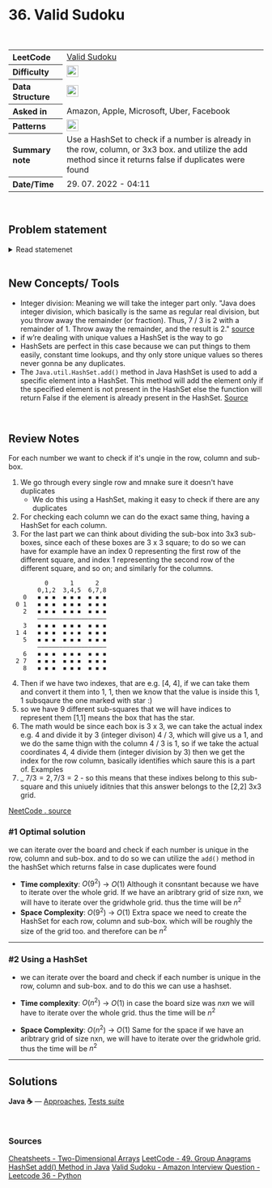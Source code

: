 # 36. Valid Sudoku

<br>

<table style="text-align: left;">
  <tr>
    <th>LeetCode</th>
    <td><a href="https://leetcode.com/problems/valid-sudoku/" target="_blank">Valid Sudoku</a></td>
  </tr>
  <tr>
    <th>Difficulty</th>
    <td>
    <img src="https://img.shields.io/badge/Medium-ef6c00.svg" height="23"/>
    </td>
  </tr>
  <tr>
    <th>Data Structure</th>
    <td>
    <img src="https://img.shields.io/badge/2D-Arrays-333333.svg" height="23"/>
    </td>
  </tr>
  <tr>
    <th>Asked in</th>
    <td>
    Amazon, Apple, Microsoft, Uber, Facebook
    </td>
  </tr>
  <tr>
    <th>Patterns</th>
    <td>
      <img src="https://img.shields.io/badge/HashSet-69314C.svg" height="23"/>
    </td>
  </tr>

  <tr>
    <th>Summary note</th>
    <td> 
    Use a HashSet to check if a number is already in the row, column, or 3x3 box. and utilize the add method since it returns false if duplicates were found
    </td>
  </tr>
  
  <tr>
    <th>Date/Time</th>
    <td>
      29. 07. 2022 - 04:11
    </td>
  </tr>


</table>


<br>

## Problem statement
<details>
   <summary>Read statemenet</summary>

Determine if a 9 x 9 Sudoku board is valid. Only the filled cells need to be validated according to the following rules:

Each row must contain the digits 1-9 without repetition.
Each column must contain the digits 1-9 without repetition.
Each of the nine 3 x 3 sub-boxes of the grid must contain the digits 1-9 without repetition.
Note:

A Sudoku board (partially filled) could be valid but is not necessarily solvable.
Only the filled cells need to be validated according to the mentioned rules.
 



Example 1:

```
Input: board = 
[["5","3",".",".","7",".",".",".","."]
,["6",".",".","1","9","5",".",".","."]
,[".","9","8",".",".",".",".","6","."]
,["8",".",".",".","6",".",".",".","3"]
,["4",".",".","8",".","3",".",".","1"]
,["7",".",".",".","2",".",".",".","6"]
,[".","6",".",".",".",".","2","8","."]
,[".",".",".","4","1","9",".",".","5"]
,[".",".",".",".","8",".",".","7","9"]]
Output: true
```

Example 2:

```
Input: board = 
[["8","3",".",".","7",".",".",".","."]
,["6",".",".","1","9","5",".",".","."]
,[".","9","8",".",".",".",".","6","."]
,["8",".",".",".","6",".",".",".","3"]
,["4",".",".","8",".","3",".",".","1"]
,["7",".",".",".","2",".",".",".","6"]
,[".","6",".",".",".",".","2","8","."]
,[".",".",".","4","1","9",".",".","5"]
,[".",".",".",".","8",".",".","7","9"]]
Output: false
Explanation: Same as Example 1, except with the 5 in the top left corner being modified to 8. Since there are two 8's in the top left 3x3 sub-box, it is invalid.
``` 

Constraints:

- `board.length == 9`
- `board[i].length == 9`
- `board[i][j]` is a digit 1-9 or '.'.



</details>

<br>

## New Concepts/ Tools

- Integer division: Meaning we will take the integer part only. "Java does integer division, which basically is the same as regular real division, but you throw away the remainder (or fraction). Thus, 7 / 3 is 2 with a remainder of 1. Throw away the remainder, and the result is 2." [source](https://www.cs.umd.edu/~clin/MoreJava/Intro/expr-int-div.html#:~:text=Java%20does%20integer%20division%2C%20which,can%20come%20in%20very%20handy.)
- if w’re dealing with unique values a HashSet is the way to go 
- HashSets are perfect in this case because we can put things to them easily, constant time lookups, and thy only store unique values so theres never gonna be any duplicates.
- The `Java.util.HashSet.add()` method in Java HashSet is used to add a specific element into a HashSet. This method will add the element only if the specified element is not present in the HashSet else the function will return False if the element is already present in the HashSet. [Source](https://www.geeksforgeeks.org/hashset-add-method-in-java/)





<br>

## Review Notes

For each number we want to check if it's unqie in the row, column and sub-box.
1. We go through every single row and mnake sure it doesn't have duplicates
   - We do this using a HashSet, making it easy to check if there are any duplicates
2. For checking each column we can do the exact same thing, having a HashSet for each column.
3. For the last part we can think about dividing the sub-box into 3x3 sub-boxes, since each of these boxes are 3 x 3 square; to do so we can have for example have an index 0 representing the first row of the different square, and index 1 representing the second row of the different square, and so on; and similarly for the columns.

```
          0      1      2
        0,1,2  3,4,5  6,7,8
    0   ◾️ ◾️ ◾️  ◾️ ◾️ ◾️  ◾️ ◾️ ◾️
  0 1   ◾️ ◾️ ◾️  ◾️ ◾️ ◾️  ◾️ ◾️ ◾️
    2   ◾️ ◾️ ◾️  ◾️ ◾️ ◾️  ◾️ ◾️ ◾️
        ———————————————————
    3   ◾️ ◾️ ◾️  ◾️ ◾️ ◾️  ◾️ ◾️ ◾️
  1 4   ◾️ ◾️ ◾️  ◾️ ✹ ◾️  ◾️ ◾️ ◾️
    5   ◾️ ◾️ ◾️  ◾️ ◾️ ◾️  ◾️ ◾️ ◾️
        ———————————————————
    6   ◾️ ◾️ ◾️  ◾️ ◾️ ◾️  ◾️ ◾️ ◾️
  2 7   ◾️ ◾️ ◾️  ◾️ ◾️ ◾️  ◾️ ◾️ ◾️
    8   ◾️ ◾️ ◾️  ◾️ ◾️ ◾️  ◾️ ◾️ ◾️
```
4. Then if we have two indexes, that are e.g. [4, 4], if we can take them and convert it them into 1, 1, then we know that the value is inside this 1, 1 subsqaure the one marked with star :) 
5. so we have 9 different sub-squares that we will have indices to represent them [1,1] means the box that has the star.
6. The math would be since each box is 3 x 3, we can take the actual index e.g. 4 and divide it by 3 (integer divison) 4 / 3, which will give us a 1, and we do the same thign with the column 4 / 3 is 1, so if we take the actual coordinates 4, 4 divide them (integer division by 3) then we get the index for the row column, basically identifies which saure this is a part of.
Examples
7. _ $7 / 3 = 2, 7 / 3 = 2$ - so this means that these indixes belong to this sub-square and this uniuely iditnies that this answer belongs to the [2,2] 3x3 grid.

[NeetCode . source](https://www.youtube.com/watch?v=TjFXEUCMqI8&ab_channel=NeetCode)

### #1  Optimal solution

we can iterate over the board and check if each number is unique in the row, column and sub-box.
and to do so we can utilize the `add()` method in the hashSet which returns false in case duplicates were found


- **Time complexity**: $O(9^2)$ -> $O(1)$
Although it consntant because we have to iterate over the whole grid.
If we have an aribtrary grid of size nxn, we will have to iterate over the gridwhole grid. thus the time will be $n^2$
- **Space Complexity**: $O(9^2)$ -> $O(1)$
Extra space we need to create the HashSet for each row, column and sub-box. which will be roughly the size of the grid too. and therefore can be $n^2$


---

### #2 Using a HashSet

- we can iterate over the board and check if each number is unique in the row, column and sub-box. and to do this we can use a hashset.

- **Time complexity**: $O(n^2)$  -> $O(1)$
in case the board size was $nxn$ we will have to iterate over the whole grid. thus the time will be $n^2$

- **Space Complexity**: $O(n^2)$ -> $O(1)$
Same for the space if we have an aribtrary grid of size nxn, we will have to iterate over the gridwhole grid. thus the time will be $n^2$


---


## Solutions

**Java ☕** — [Approaches](../../../solutions/src/main/java/xyz/grind/coding/blind75/ValidSudoku.java), [Tests suite](../../../solutions/src/test/java/blind75/ValidSudokuTest.java)


<br>


### Sources
[Cheatsheets - Two-Dimensional Arrays](https://www.codecademy.com/learn/learn-java/modules/java-two-dimensional-arrays/cheatsheet#:~:text=In%20Java%2C%202D%20arrays%20are,two%20sets%20of%20square%20brackets.)
[LeetCode - 49. Group Anagrams](https://leetcode.com/problems/valid-sudoku/solution/)
[HashSet add() Method in Java](https://www.geeksforgeeks.org/hashset-add-method-in-java/)
[Valid Sudoku - Amazon Interview Question - Leetcode 36 - Python](https://youtu.be/TjFXEUCMqI8)
